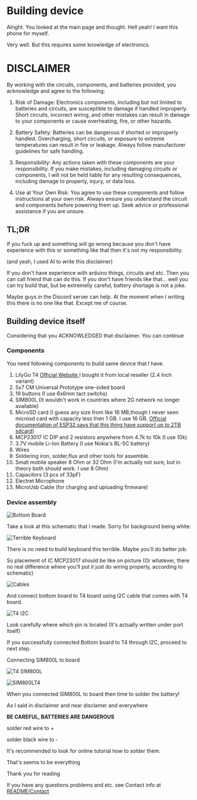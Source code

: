 # Building device

Alright.
You looked at the main page and thought. Hell yeah! I want this phone for myself.

Very well. But this requires some knowledge of electronics.


# DISCLAIMER 

By working with the circuits, components, and batteries provided, you acknowledge and agree to the following:

 1. Risk of Damage: Electronics components, including but not limited to batteries and circuits, are susceptible to damage if handled improperly. Short circuits, incorrect wiring, and other mistakes can result in damage to your components or cause overheating, fire, or other hazards.

2. Battery Safety: Batteries can be dangerous if shorted or improperly handled. Overcharging, short circuits, or exposure to extreme temperatures can result in fire or leakage. Always follow manufacturer guidelines for safe handling.

3. Responsibility: Any actions taken with these components are your responsibility. If you make mistakes, including damaging circuits or components, I will not be held liable for any resulting consequences, including damage to property, injury, or data loss.

4. Use at Your Own Risk: You agree to use these components and follow instructions at your own risk. Always ensure you understand the circuit and components before powering them up. Seek advice or professional assistance if you are unsure.

## TL;DR
If you fuck up and something will go wrong because you don't have experience with this or something like that then it's not my responsibility.

(and yeah, I used AI to write this disclaimer)



If you don't have experience with arduino things, circuits and etc. Then you can call friend that can do this. If you don't have friends like that... well you can try build that, but be extremelly careful, battery shortage is not a joke.

Maybe guys in the Discord server can help.
At the moment when I writing this there is no one like that. Except me of course. 



## Building device itself


Considering that you ACKNOWLEDGED that disclaimer. You can continue

### Components

You need following components to build same device that I have.
	
1. LilyGo T4 [ Official Website ](https://lilygo.cc/products/t4) I bought it from local reseller (2.4 Inch variant)
2.  5x7 CM Universal Prototype one-sided board 
3.  19 buttons (I use 6x6mm tact switchs)
4.  SIM800L (It wouldn't work in countries where 2G network no longer available)
5.  MicroSD card (I guess any size from like 16 MB,though I never seen microsd card with capacity less then 1 GB. I use 16 GB. [Official documentation of ESP32 says that this thing have support up to 2TB sdcard](https://docs.espressif.com/projects/esp-faq/en/latest/software-framework/peripherals/sdio.html#what-is-the-maximum-capacity-for-esp32-sd-card))
6.  MCP23017 IC DIP and 2 resistors anywhere from 4.7k to 10k (I use 10k)
7. 3.7V mobile Li-Ion Battery (I use Nokia's BL-5C battery)
8. Wires
9. Soldering iron, solder,flux and other tools for assemble.
10. Small mobile speaker 8 Ohm or 32 Ohm (I'm actually not sure, but in theory both should work. I use 8 Ohm)
11. Capacitors (3 pcs of 33pF)
12. Electret Microphone
13. MicroUsb Cable (for charging and uploading firmware)
### Device assembly
	
 ![Bottom Board](./GHRES/Bottom_Board.png "Bottom Board")

Take a look at this schematic that I made.
Sorry for background being white.

![Terrible Keyboard](./GHRES/terrible_keyboard.jpg "Terrible Keyboard")

There is no need to build keyboard this terrible. Maybe you'll do better job.

So placement of IC MCP23017 should be like on picture (Or whatever, there no real difference where you'll put it just do wiring properly, according to schematic)

![Cables](./GHRES/Cables.png)

And connect bottom board to T4 board using  I2C cable that comes with T4 board.

![T4 I2C](./GHRES/T4I2C.png)

Look carefully where which pin is located
(It's actually written under port itself)

If you successfully connected Bottom board to T4 through I2C, proceed to next step.

Connecting SIM800L to board

![T4 SIM800L](./GHRES/T4_SIM800L.png)

![SIM800LT4](./GHRES/SIM800LT4.png)

When you connected SIM800L to board then time to solder the battery!

As I said in disclaimer and near disclamer and everywhere

__BE CAREFUL, BATTERIES ARE DANGEROUS__

solder red wire to + 

solder black wire to -

It's recommended to look for online tutorial how to solder them.

That's seems to be everything

Thank you for reading

If you have any questions problems and etc.
see Contact info at [README/Contact](./README.md#contact)
